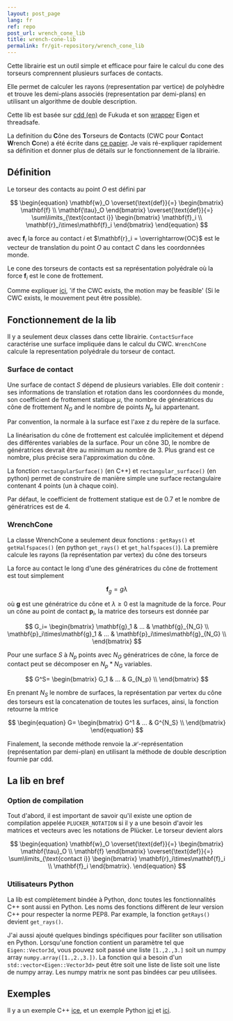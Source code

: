 ```yaml
---
layout: post_page
lang: fr
ref: repo
post_url: wrench_cone_lib
title: wrench-cone-lib
permalink: fr/git-repository/wrench_cone_lib
---
```


Cette librairie est un outil simple et efficace pour faire le calcul du cone des torseurs comprennent plusieurs surfaces de contacts.

Elle permet de calculer les rayons (representation par vertice) de polyhèdre et trouve les demi-plans associés (representation par demi-plans) en utilisant un algorithme de double description.

Cette lib est basée sur [cdd (en)](https://www.inf.ethz.ch/personal/fukudak/cdd_home/) de Fukuda et son [wrapper](https://github.com/vsamy/eigen-cdd) Eigen et threadsafe.
<!--more-->

La definition du **C**ône des **T**orseurs de **C**ontacts (CWC pour **C**ontact **W**rench **C**one) a été écrite dans [ce papier](https://scaron.info/papers/journal/caron-tro-2016.pdf). Je vais ré-expliquer rapidement sa définition et donner plus de détails sur le fonctionnement de la librairie.

## Définition
Le torseur des contacts au point $O$ est défini par

$$
\begin{equation}
    \mathbf{w}_O \overset{\text{def}}{=} 
    \begin{bmatrix}
        \mathbf{f} \\
        \mathbf{\tau}_O
    \end{bmatrix}
    \overset{\text{def}}{=} 
    \sum\limits_{\text{contact i}}
    \begin{bmatrix}
        \mathbf{f}_i \\
        \mathbf{r}_i\times\mathbf{f}_i
    \end{bmatrix}
\end{equation}
$$

avec $\mathbf{f}_i$ la force au contact $i$ et $\mathbf{r}_i = \overrightarrow{OC}$ est le vecteur de translation du point $O$ au contact $C$ dans les coordonnées monde.

Le cone des torseurs de contacts est sa représentation polyédrale où la force $\mathbf{f}_i$ est le cone de frottement.

Comme expliquer [ici](https://scaron.info/teaching/contact-stability.html), 'if the CWC exists, the motion may be feasible' (Si le CWC exists, le mouvement peut être possible).

## Fonctionnement de la lib
Il y a seulement deux classes dans cette librairie. `ContactSurface` caractérise une surface impliquée dans le calcul du CWC. `WrenchCone` calcule la representation polyédrale du torseur de contact.

### Surface de contact
Une surface de contact $S$ dépend de plusieurs variables.
Elle doit contenir : ses informations de translation et rotation dans les coordonnées du monde, son coefficient de frottement statique $\mu$, the nombre de génératrices du cône de frottement $N_G$ and le nombre de points $N_p$ lui appartenant. 

Par convention, la normale à la surface est l'axe z du repère de la surface.

La linéarisation du cône de frottement est calculée implicitement et dépend des différentes variables de la surface. Pour un cône 3D, le nombre de génératrices devrait être au minimum au nombre de 3. Plus grand est ce nombre, plus précise sera l'approximation du cône.

La fonction `rectangularSurface()` (en C++) et `rectangular_surface()` (en python) permet de construire de manière simple une surface rectangulaire contenant 4 points (un à chaque coin).

Par défaut, le coefficient de frottement statique est de 0.7 et le nombre de génératrices est de 4.

### WrenchCone
La classe WrenchCone a seulement deux fonctions : `getRays()` et `getHalfspaces()` (en python `get_rays()` et `get_halfspaces()`).
La première calcule les rayons (la représentation par vertex) du cône des torseurs

La force au contact le long d'une des génératrices du cône de frottement est tout simplement

$$
\begin{equation}
    \mathbf{f}_g = g\lambda
\end{equation}
$$

où $\mathbf{g}$ est une génératrice du cône et $\lambda \geq 0$ est la magnitude de la force.
Pour un cône au point de contact $\mathbf{p}_i$, la matrice des torseurs est donnée par

$$
G_i=
\begin{bmatrix}
    \mathbf{g}_1 & ... & \mathbf{g}_{N_G} \\
    \mathbf{p}_i\times\mathbf{g}_1 & ... & \mathbf{p}_i\times\mathbf{g}_{N_G} \\
\end{bmatrix}
$$

Pour une surface $S$ à $N_p$ points avec $N_G$ génératrices de cône, la force de contact peut se décomposer en $N_p*N_G$ variables.

$$
G^S=
\begin{bmatrix}
    G_1 & ... & G_{N_p} \\
\end{bmatrix}
$$

En prenant $N_S$ le nombre de surfaces, la représentation par vertex du cône des torseurs est la concatenation de toutes les surfaces, ainsi, la fonction retourne la mtrice

$$
\begin{equation}
G=
\begin{bmatrix}
    G^1 & ... & G^{N_S} \\
\end{bmatrix}
\end{equation}
$$

Finalement, la seconde méthode renvoie la $\mathcal{H}$-représentation (représentation par demi-plan) en utilisant la méthode de double description fournie par cdd.

## La lib en bref
### Option de compilation
Tout d'abord, il est important de savoir qu'il existe une option de compilation appelée `PLUCKER_NOTATION` si il y a une besoin d'avoir les matrices et vecteurs avec les notations de Plücker.
Le torseur devient alors

$$
\begin{equation}
    \mathbf{w}_O \overset{\text{def}}{=} 
    \begin{bmatrix}
        \mathbf{\tau}_O \\
        \mathbf{f}
    \end{bmatrix}
    \overset{\text{def}}{=} 
    \sum\limits_{\text{contact i}}
    \begin{bmatrix}
        \mathbf{r}_i\times\mathbf{f}_i \\
        \mathbf{f}_i
    \end{bmatrix}.
\end{equation}
$$

### Utilisateurs Python
La lib est complètement bindée à Python, donc toutes les fonctionnalités C++ sont aussi en Python.
Les noms des fonctions diffèrent de leur version C++ pour respecter la norme PEP8.
Par example, la fonction `getRays()` devient `get_rays()`.

J'ai aussi ajouté quelques bindings spécifiques pour faciliter son utilisation en Python.
Lorsqu'une fonction contient un paramètre tel que `Eigen::Vector3d`, vous pouvez soit passé une liste `[1.,2.,3.]` soit un numpy array `numpy.array([1.,2.,3.])`.
La fonction qui a besoin d'un `std::vector<Eigen::Vector3d>` peut être soit une liste de liste soit une liste de numpy array.
Les numpy matrix ne sont pas bindées car peu utilisées.

## Exemples
Il y a un exemple C++ [ice](https://github.com/vsamy/wrench-cone-lib/blob/integration/apps/WrenchConeLibPerf/example.cpp), et un exemple Python [ici](https://github.com/vsamy/wrench-cone-lib/blob/integration/share/script/pyWrenchConeLibPerf/pyPerf.py) et [ici](https://github.com/stephane-caron/pymanoid/blob/master/examples/wrench_cone.py).